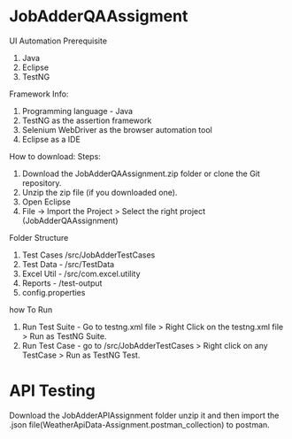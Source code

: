 # JobAdderQAAssigment
UI Automation 
Prerequisite 
1. Java 
2. Eclipse
3. TestNG

Framework Info: 
1. Programming language - Java
2. TestNG as the assertion framework
3. Selenium WebDriver as the browser automation tool
4. Eclipse as a IDE

How to download:
Steps: 
1. Download the JobAdderQAAssignment.zip folder or clone the Git repository.
2. Unzip the zip file (if you downloaded one).
3. Open Eclipse
4. File -> Import the Project > Select the right project (JobAdderQAAssignment)

Folder Structure 
1. Test Cases  /src/JobAdderTestCases
2. Test Data - /src/TestData
3. Excel Util - /src/com.excel.utility
4. Reports - /test-output
5. config.properties

how To Run
1. Run Test Suite - Go to testng.xml file > Right Click on the testng.xml file >  Run as TestNG Suite.
2. Run Test Case - go to /src/JobAdderTestCases > Right click on any TestCase > Run as TestNG Test.


# API Testing
Download the JobAdderAPIAssignment folder unzip it and then import the .json file(WeatherApiData-Assignment.postman_collection) to postman.


